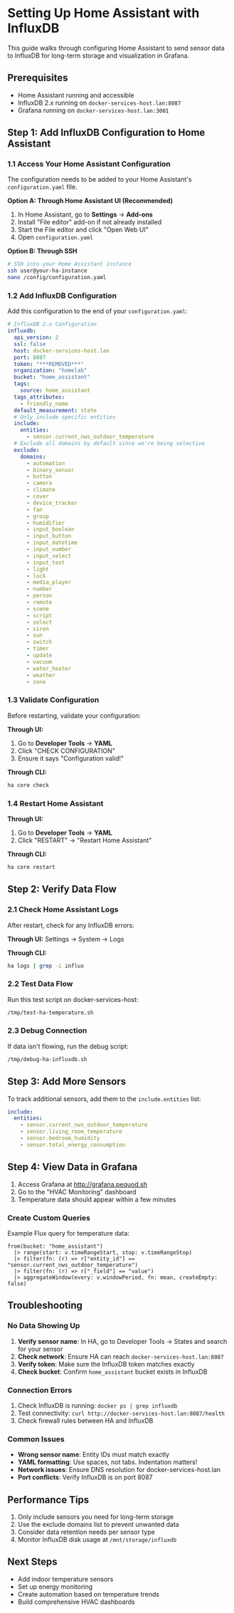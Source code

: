 # Setting Up Home Assistant with InfluxDB

This guide walks through configuring Home Assistant to send sensor data to InfluxDB for long-term storage and visualization in Grafana.

## Prerequisites

- Home Assistant running and accessible
- InfluxDB 2.x running on `docker-services-host.lan:8087`
- Grafana running on `docker-services-host.lan:3001`

## Step 1: Add InfluxDB Configuration to Home Assistant

### 1.1 Access Your Home Assistant Configuration

The configuration needs to be added to your Home Assistant's `configuration.yaml` file.

**Option A: Through Home Assistant UI (Recommended)**
1. In Home Assistant, go to **Settings** → **Add-ons**
2. Install "File editor" add-on if not already installed
3. Start the File editor and click "Open Web UI"
4. Open `configuration.yaml`

**Option B: Through SSH**
```bash
# SSH into your Home Assistant instance
ssh user@your-ha-instance
nano /config/configuration.yaml
```

### 1.2 Add InfluxDB Configuration

Add this configuration to the end of your `configuration.yaml`:

```yaml
# InfluxDB 2.x Configuration
influxdb:
  api_version: 2
  ssl: false
  host: docker-services-host.lan
  port: 8087
  token: "***REMOVED***"
  organization: "homelab"
  bucket: "home_assistant"
  tags:
    source: home_assistant
  tags_attributes:
    - friendly_name
  default_measurement: state
  # Only include specific entities
  include:
    entities:
      - sensor.current_nws_outdoor_temperature
  # Exclude all domains by default since we're being selective
  exclude:
    domains:
      - automation
      - binary_sensor
      - button
      - camera
      - climate
      - cover
      - device_tracker
      - fan
      - group
      - humidifier
      - input_boolean
      - input_button
      - input_datetime
      - input_number
      - input_select
      - input_text
      - light
      - lock
      - media_player
      - number
      - person
      - remote
      - scene
      - script
      - select
      - siren
      - sun
      - switch
      - timer
      - update
      - vacuum
      - water_heater
      - weather
      - zone
```

### 1.3 Validate Configuration

Before restarting, validate your configuration:

**Through UI:**
1. Go to **Developer Tools** → **YAML**
2. Click "CHECK CONFIGURATION"
3. Ensure it says "Configuration valid!"

**Through CLI:**
```bash
ha core check
```

### 1.4 Restart Home Assistant

**Through UI:**
1. Go to **Developer Tools** → **YAML**
2. Click "RESTART" → "Restart Home Assistant"

**Through CLI:**
```bash
ha core restart
```

## Step 2: Verify Data Flow

### 2.1 Check Home Assistant Logs

After restart, check for any InfluxDB errors:

**Through UI:** Settings → System → Logs

**Through CLI:**
```bash
ha logs | grep -i influx
```

### 2.2 Test Data Flow

Run this test script on docker-services-host:

```bash
/tmp/test-ha-temperature.sh
```

### 2.3 Debug Connection

If data isn't flowing, run the debug script:

```bash
/tmp/debug-ha-influxdb.sh
```

## Step 3: Add More Sensors

To track additional sensors, add them to the `include.entities` list:

```yaml
include:
  entities:
    - sensor.current_nws_outdoor_temperature
    - sensor.living_room_temperature
    - sensor.bedroom_humidity
    - sensor.total_energy_consumption
```

## Step 4: View Data in Grafana

1. Access Grafana at http://grafana.pequod.sh
2. Go to the "HVAC Monitoring" dashboard
3. Temperature data should appear within a few minutes

### Create Custom Queries

Example Flux query for temperature data:

```flux
from(bucket: "home_assistant")
  |> range(start: v.timeRangeStart, stop: v.timeRangeStop)
  |> filter(fn: (r) => r["entity_id"] == "sensor.current_nws_outdoor_temperature")
  |> filter(fn: (r) => r["_field"] == "value")
  |> aggregateWindow(every: v.windowPeriod, fn: mean, createEmpty: false)
```

## Troubleshooting

### No Data Showing Up

1. **Verify sensor name**: In HA, go to Developer Tools → States and search for your sensor
2. **Check network**: Ensure HA can reach `docker-services-host.lan:8087`
3. **Verify token**: Make sure the InfluxDB token matches exactly
4. **Check bucket**: Confirm `home_assistant` bucket exists in InfluxDB

### Connection Errors

1. Check InfluxDB is running: `docker ps | grep influxdb`
2. Test connectivity: `curl http://docker-services-host.lan:8087/health`
3. Check firewall rules between HA and InfluxDB

### Common Issues

- **Wrong sensor name**: Entity IDs must match exactly
- **YAML formatting**: Use spaces, not tabs. Indentation matters!
- **Network issues**: Ensure DNS resolution for docker-services-host.lan
- **Port conflicts**: Verify InfluxDB is on port 8087

## Performance Tips

1. Only include sensors you need for long-term storage
2. Use the exclude domains list to prevent unwanted data
3. Consider data retention needs per sensor type
4. Monitor InfluxDB disk usage at `/mnt/storage/influxdb`

## Next Steps

- Add indoor temperature sensors
- Set up energy monitoring
- Create automation based on temperature trends
- Build comprehensive HVAC dashboards